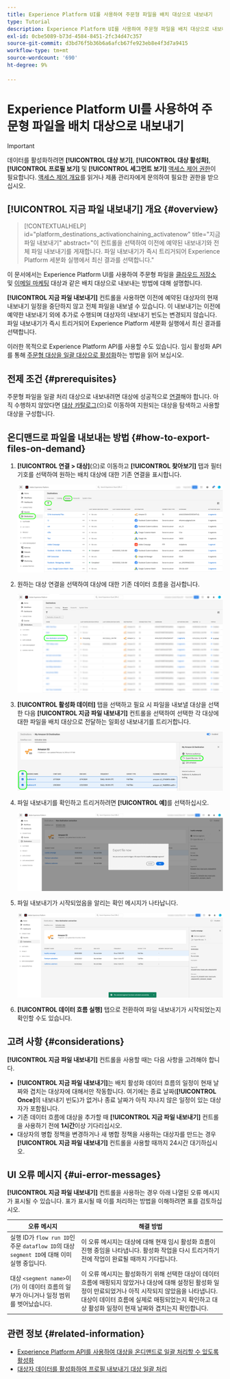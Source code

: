 ```yaml
---
title: Experience Platform UI를 사용하여 주문형 파일을 배치 대상으로 내보내기
type: Tutorial
description: Experience Platform UI를 사용하여 주문형 파일을 배치 대상으로 내보내는 방법을 알아봅니다.
exl-id: 0cbe5089-b73d-4584-8451-2fc34d47c357
source-git-commit: d3bd76f5b36b6a6afcb67fe923eb8e4f3d7a9415
workflow-type: tm+mt
source-wordcount: '690'
ht-degree: 9%

---
```



# Experience Platform UI를 사용하여 주문형 파일을 배치 대상으로 내보내기

>[!IMPORTANT]
> 
>데이터를 활성화하려면 **[!UICONTROL 대상 보기]**, **[!UICONTROL 대상 활성화]**, **[!UICONTROL 프로필 보기]** 및 **[!UICONTROL 세그먼트 보기]** [액세스 제어 권한](/help/access-control/home.md#permissions)이 필요합니다. [액세스 제어 개요](/help/access-control/ui/overview.md)를 읽거나 제품 관리자에게 문의하여 필요한 권한을 받으십시오.

## **[!UICONTROL 지금 파일 내보내기]** 개요 {#overview}

>[!CONTEXTUALHELP]
>id="platform_destinations_activationchaining_activatenow"
>title="지금 파일 내보내기"
>abstract="이 컨트롤을 선택하여 이전에 예약된 내보내기와 전체 파일 내보내기를 게재합니다. 파일 내보내기가 즉시 트리거되어 Experience Platform 세분화 실행에서 최신 결과를 선택합니다."

이 문서에서는 Experience Platform UI를 사용하여 주문형 파일을 [클라우드 저장소](/help/destinations/catalog/cloud-storage/overview.md) 및 [이메일 마케팅](/help/destinations/catalog/email-marketing/overview.md) 대상과 같은 배치 대상으로 내보내는 방법에 대해 설명합니다.

**[!UICONTROL 지금 파일 내보내기]** 컨트롤을 사용하면 이전에 예약된 대상자의 현재 내보내기 일정을 중단하지 않고 전체 파일을 내보낼 수 있습니다. 이 내보내기는 이전에 예약한 내보내기 외에 추가로 수행되며 대상자의 내보내기 빈도는 변경되지 않습니다. 파일 내보내기가 즉시 트리거되어 Experience Platform 세분화 실행에서 최신 결과를 선택합니다.

이러한 목적으로 Experience Platform API를 사용할 수도 있습니다. 임시 활성화 API를 통해 [주문형 대상을 일괄 대상으로 활성화](/help/destinations/api/ad-hoc-activation-api.md)하는 방법을 읽어 보십시오.

## 전제 조건 {#prerequisites}

주문형 파일을 일괄 처리 대상으로 내보내려면 대상에 성공적으로 [연결](./connect-destination.md)해야 합니다. 아직 수행하지 않았다면 [대상 카탈로그](../catalog/overview.md)(으)로 이동하여 지원되는 대상을 탐색하고 사용할 대상을 구성합니다.

## 온디맨드로 파일을 내보내는 방법 {#how-to-export-files-on-demand}

1. **[!UICONTROL 연결 > 대상]**(으)로 이동하고 **[!UICONTROL 찾아보기]** 탭과 필터 기호를 선택하여 원하는 배치 대상에 대한 기존 연결을 표시합니다.

   ![검색 탭으로 이동하여 기존 데이터 흐름을 필터링하는 방법을 강조 표시하는 이미지](../assets/ui/activate-on-demand/browse-tab.png)

2. 원하는 대상 연결을 선택하여 대상에 대한 기존 데이터 흐름을 검사합니다.

   ![필터링된 데이터 흐름을 강조 표시하는 이미지](../assets/ui/activate-on-demand/filtered-dataflow.png)

3. **[!UICONTROL 활성화 데이터]** 탭을 선택하고 필요 시 파일을 내보낼 대상을 선택한 다음 **[!UICONTROL 지금 파일 내보내기]** 컨트롤을 선택하여 선택한 각 대상에 대한 파일을 배치 대상으로 전달하는 일회성 내보내기를 트리거합니다.

   ![지금 파일 내보내기 단추를 강조 표시하는 이미지](../assets/ui/activate-on-demand/bulk-export-file-now.png)

4. 파일 내보내기를 확인하고 트리거하려면 **[!UICONTROL 예]**&#x200B;를 선택하십시오.

   ![지금 파일 내보내기 확인 대화 상자를 표시하는 이미지입니다.](../assets/ui/activate-on-demand/confirm-activation.png)

5. 파일 내보내기가 시작되었음을 알리는 확인 메시지가 나타납니다.

   ![임시 활성화 성공 확인을 보여 주는 이미지](../assets/ui/activate-on-demand/ad-hoc-success.png)

6. **[!UICONTROL 데이터 흐름 실행]** 탭으로 전환하여 파일 내보내기가 시작되었는지 확인할 수도 있습니다.

## 고려 사항 {#considerations}

**[!UICONTROL 지금 파일 내보내기]** 컨트롤을 사용할 때는 다음 사항을 고려해야 합니다.

* **[!UICONTROL 지금 파일 내보내기]**&#x200B;는 배치 활성화 데이터 흐름의 일정이 현재 날짜와 겹치는 대상자에 대해서만 작동합니다. 여기에는 종료 날짜(**[!UICONTROL Once]**&#x200B;의 내보내기 빈도)가 없거나 종료 날짜가 아직 지나지 않은 일정이 있는 대상자가 포함됩니다.
* 기존 데이터 흐름에 대상을 추가할 때 **[!UICONTROL 지금 파일 내보내기]** 컨트롤을 사용하기 전에 **1시간**&#x200B;이상 기다리십시오.
* 대상자의 병합 정책을 변경하거나 새 병합 정책을 사용하는 대상자를 만드는 경우 **[!UICONTROL 지금 파일 내보내기]** 컨트롤을 사용할 때까지 24시간 대기하십시오.

## UI 오류 메시지 {#ui-error-messages}

**[!UICONTROL 지금 파일 내보내기]** 컨트롤을 사용하는 경우 아래 나열된 오류 메시지가 표시될 수 있습니다. 표가 표시될 때 이를 처리하는 방법을 이해하려면 표를 검토하십시오.

| 오류 메시지 | 해결 방법 |
|---------|----------|
| 실행 ID가 `flow run ID`인 주문 `dataflow ID`의 대상 `segment ID`에 대해 이미 실행 중입니다. | 이 오류 메시지는 대상에 대해 현재 임시 활성화 흐름이 진행 중임을 나타냅니다. 활성화 작업을 다시 트리거하기 전에 작업이 완료될 때까지 기다립니다. |
| 대상 `<segment name>`이(가) 이 데이터 흐름의 일부가 아니거나 일정 범위를 벗어났습니다. | 이 오류 메시지는 활성화하기 위해 선택한 대상이 데이터 흐름에 매핑되지 않았거나 대상에 대해 설정된 활성화 일정이 만료되었거나 아직 시작되지 않았음을 나타냅니다. 대상이 데이터 흐름에 실제로 매핑되었는지 확인하고 대상 활성화 일정이 현재 날짜와 겹치는지 확인합니다. |

## 관련 정보 {#related-information}

* [Experience Platform API를 사용하여 대상을 온디맨드로 일괄 처리할 수 있도록 활성화](/help/destinations/api/ad-hoc-activation-api.md)
* [대상자 데이터를 활성화하여 프로필 내보내기 대상 일괄 처리](/help/destinations/ui/activate-batch-profile-destinations.md)
